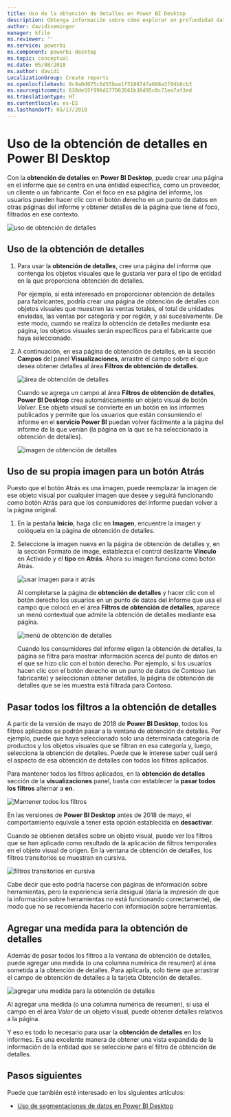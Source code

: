 ```yaml
---
title: Uso de la obtención de detalles en Power BI Desktop
description: Obtenga información sobre cómo explorar en profundidad datos en una nueva página del informe en Power BI Desktop
author: davidiseminger
manager: kfile
ms.reviewer: ''
ms.service: powerbi
ms.component: powerbi-desktop
ms.topic: conceptual
ms.date: 05/08/2018
ms.author: davidi
LocalizationGroup: Create reports
ms.openlocfilehash: 8c9a0d075c6d55baa1f518874fa668a3f0db8cb3
ms.sourcegitcommit: 638de55f996d177063561b36d95c8c71ea7af3ed
ms.translationtype: HT
ms.contentlocale: es-ES
ms.lasthandoff: 05/17/2018
---
```

# <a name="use-drillthrough-in-power-bi-desktop"></a>Uso de la obtención de detalles en Power BI Desktop
Con la **obtención de detalles** en **Power BI Desktop**, puede crear una página en el informe que se centra en una entidad específica, como un proveedor, un cliente o un fabricante. Con el foco en esa página del informe, los usuarios pueden hacer clic con el botón derecho en un punto de datos en otras páginas del informe y obtener detalles de la página que tiene el foco, filtrados en ese contexto.

![uso de obtención de detalles](media/desktop-drillthrough/drillthrough_01.png)

## <a name="using-drillthrough"></a>Uso de la obtención de detalles
1. Para usar la **obtención de detalles**, cree una página del informe que contenga los objetos visuales que le gustaría ver para el tipo de entidad en la que proporciona obtención de detalles. 

    Por ejemplo, si está interesado en proporcionar obtención de detalles para fabricantes, podría crear una página de obtención de detalles con objetos visuales que muestren las ventas totales, el total de unidades enviadas, las ventas por categoría y por región, y así sucesivamente. De este modo, cuando se realiza la obtención de detalles mediante esa página, los objetos visuales serán específicos para el fabricante que haya seleccionado.

2. A continuación, en esa página de obtención de detalles, en la sección **Campos** del panel **Visualizaciones**, arrastre el campo sobre el que desea obtener detalles al área **Filtros de obtención de detalles**.

    ![área de obtención de detalles](media/desktop-drillthrough/drillthrough_02.png)

    Cuando se agrega un campo al área **Filtros de obtención de detalles**, **Power BI Desktop** crea automáticamente un objeto visual de botón *Volver*. Ese objeto visual se convierte en un botón en los informes publicados y permite que los usuarios que están consumiendo el informe en el **servicio Power BI** puedan volver fácilmente a la página del informe de la que venían (la página en la que se ha seleccionado la obtención de detalles).

    ![imagen de obtención de detalles](media/desktop-drillthrough/drillthrough_03.png)

## <a name="use-your-own-image-for-a-back-button"></a>Uso de su propia imagen para un botón Atrás    
 Puesto que el botón Atrás es una imagen, puede reemplazar la imagen de ese objeto visual por cualquier imagen que desee y seguirá funcionando como botón Atrás para que los consumidores del informe puedan volver a la página original.

1. En la pestaña **Inicio**, haga clic en **Imagen**, encuentre la imagen y colóquela en la página de obtención de detalles.
2. Seleccione la imagen nueva en la página de obtención de detalles y, en la sección Formato de image, establezca el control deslizante **Vínculo** en Activado y el **tipo** en **Atrás**. Ahora su imagen funciona como botón Atrás.

    ![usar imagen para ir atrás](media/desktop-drillthrough/drillthrough_05.png)

    Al completarse la página de **obtención de detalles** y hacer clic con el botón derecho los usuarios en un punto de datos del informe que usa el campo que colocó en el área **Filtros de obtención de detalles**, aparece un menú contextual que admite la obtención de detalles mediante esa página.

    ![menú de obtención de detalles](media/desktop-drillthrough/drillthrough_04.png)

    Cuando los consumidores del informe eligen la obtención de detalles, la página se filtra para mostrar información acerca del punto de datos en el que se hizo clic con el botón derecho. Por ejemplo, si los usuarios hacen clic con el botón derecho en un punto de datos de Contoso (un fabricante) y seleccionan obtener detalles, la página de obtención de detalles que se les muestra está filtrada para Contoso.

## <a name="pass-all-filters-in-drillthrough"></a>Pasar todos los filtros a la obtención de detalles

A partir de la versión de mayo de 2018 de **Power BI Desktop**, todos los filtros aplicados se podrán pasar a la ventana de obtención de detalles. Por ejemplo, puede que haya seleccionado solo una determinada categoría de productos y los objetos visuales que se filtran en esa categoría y, luego, selecciona la obtención de detalles. Puede que le interese saber cuál será el aspecto de esa obtención de detalles con todos los filtros aplicados.

Para mantener todos los filtros aplicados, en la **obtención de detalles** sección de la **visualizaciones** panel, basta con establecer la **pasar todos los filtros** alternar a **en**. 

![Mantener todos los filtros](media/desktop-drillthrough/drillthrough_06.png)

En las versiones de **Power BI Desktop** antes de 2018 de mayo, el comportamiento equivale a tener esta opción establecida en **desactivar**.

Cuando se obtienen detalles sobre un objeto visual, puede ver los filtros que se han aplicado como resultado de la aplicación de filtros temporales en el objeto visual de origen. En la ventana de obtención de detalles, los filtros transitorios se muestran en cursiva. 

![filtros transitorios en cursiva](media/desktop-drillthrough/drillthrough_07.png)

Cabe decir que esto podría hacerse con páginas de información sobre herramientas, pero la experiencia sería desigual (daría la impresión de que la información sobre herramientas no está funcionando correctamente), de modo que no se recomienda hacerlo con información sobre herramientas.

## <a name="add-a-measure-to-drillthrough"></a>Agregar una medida para la obtención de detalles

Además de pasar todos los filtros a la ventana de obtención de detalles, puede agregar una medida (o una columna numérica de resumen) al área sometida a la obtención de detalles. Para aplicarla, solo tiene que arrastrar el campo de obtención de detalles a la tarjeta Obtención de detalles. 

![agregar una medida para la obtención de detalles](media/desktop-drillthrough/drillthrough_08.png)

Al agregar una medida (o una columna numérica de resumen), si usa el campo en el área *Valor* de un objeto visual, puede obtener detalles relativos a la página.

Y eso es todo lo necesario para usar la **obtención de detalles** en los informes. Es una excelente manera de obtener una vista expandida de la información de la entidad que se seleccione para el filtro de obtención de detalles.

## <a name="next-steps"></a>Pasos siguientes

Puede que también esté interesado en los siguientes artículos:

* [Uso de segmentaciones de datos en Power BI Desktop](desktop-slicers.md)

